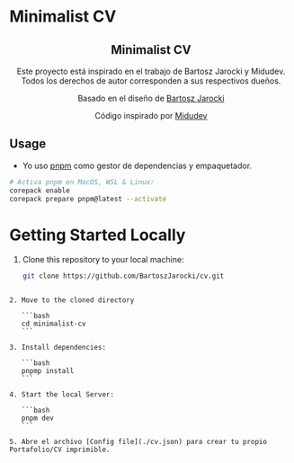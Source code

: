 # Minimalist CV

<div align="center">
<h2>
    Minimalist CV
</h2>
<p>
Este proyecto está inspirado en el trabajo de Bartosz Jarocki y Midudev. Todos los derechos de autor corresponden a sus respectivos dueños.
</p>
<p>
   Basado en el diseño de <a href="https://github.com/BartoszJarocki/cv">Bartosz Jarocki</a>
</p>
<p>
   Código inspirado por <a href="https://github.com/midudev/minimalist-portfolio-json">Midudev</a>
</p>

</div>

## Usage

- Yo uso [pnpm](https://pnpm.io/installation) como gestor de dependencias y empaquetador.

```bash
# Activa pnpm en MacOS, WSL & Linux:
corepack enable
corepack prepare pnpm@latest --activate
```

# Getting Started Locally

1. Clone this repository to your local machine:

   ```bash
   git clone https://github.com/BartoszJarocki/cv.git
   ```

````

2. Move to the cloned directory

   ```bash
   cd minimalist-cv
   ```

3. Install dependencies:

   ```bash
   pnpmp install
   ```

4. Start the local Server:

   ```bash
   pnpm dev
   ```

5. Abre el archivo [Config file](./cv.json) para crear tu propio Portafolio/CV imprimible.
````
